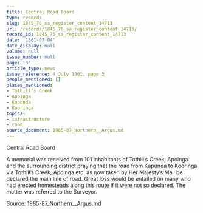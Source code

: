 ```yaml
---
title: Central Road Board
type: records
slug: 1845_76_sa_register_content_14713
url: /records/1845_76_sa_register_content_14713/
record_id: 1845_76_sa_register_content_14713
date: '1861-07-04'
date_display: null
volume: null
issue_number: null
page: '3'
article_type: news
issue_reference: 4 July 1861, page 3
people_mentioned: []
places_mentioned:
- Tothill’s Creek
- Apoinga
- Kapunda
- Kooringa
topics:
- infrastructure
- road
source_document: 1985-87_Northern__Argus.md
---
```


Central Road Board

A memorial was received from 101 inhabitants of Tothill’s Creek, Apoinga and the surrounding district praying that the road from Kapunda to Kooringa via Tothill’s Creek, Apoinga etc. as now taken by Her Majesty’s Mail be declared the main line of road.  Great loss would be entailed on many who had erected homesteads along this route if it were not so declared.  The matter was referred to the Surveyor.

Source: [1985-87_Northern__Argus.md](/downloads/markdown/1985-87_Northern__Argus.md)
